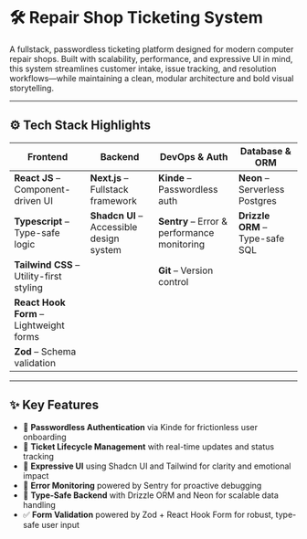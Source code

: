 # 🛠️ Repair Shop Ticketing System

A fullstack, passwordless ticketing platform designed for modern computer repair shops. Built with scalability, performance, and expressive UI in mind, this system streamlines customer intake, issue tracking, and resolution workflows—while maintaining a clean, modular architecture and bold visual storytelling.

---

## ⚙️ Tech Stack Highlights

| Frontend                                 | Backend                                  | DevOps & Auth                               | Database & ORM                  |
| ---------------------------------------- | ---------------------------------------- | ------------------------------------------- | ------------------------------- |
| **React JS** – Component-driven UI       | **Next.js** – Fullstack framework        | **Kinde** – Passwordless auth               | **Neon** – Serverless Postgres  |
| **Typescript** – Type-safe logic         | **Shadcn UI** – Accessible design system | **Sentry** – Error & performance monitoring | **Drizzle ORM** – Type-safe SQL |
| **Tailwind CSS** – Utility-first styling |                                          | **Git** – Version control                   |                                 |
| **React Hook Form** – Lightweight forms  |                                          |                                             |                                 |
| **Zod** – Schema validation              |                                          |                                             |                                 |

---

## ✨ Key Features

- 🔐 **Passwordless Authentication** via Kinde for frictionless user onboarding
- 🧾 **Ticket Lifecycle Management** with real-time updates and status tracking
- 🎨 **Expressive UI** using Shadcn UI and Tailwind for clarity and emotional impact
- 🚨 **Error Monitoring** powered by Sentry for proactive debugging
- 🧠 **Type-Safe Backend** with Drizzle ORM and Neon for scalable data handling
- ✅ **Form Validation** powered by Zod + React Hook Form for robust, type-safe user input
